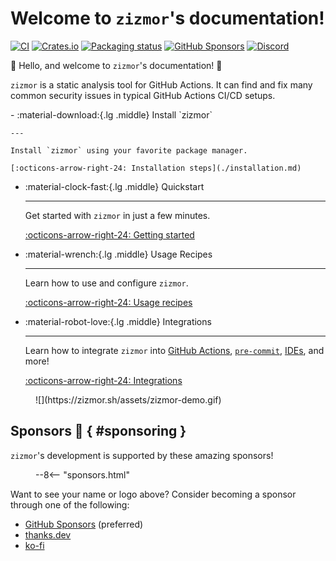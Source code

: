 # Welcome to `zizmor`'s documentation!

[![CI](https://github.com/zizmorcore/zizmor/actions/workflows/ci.yml/badge.svg)](https://github.com/zizmorcore/zizmor/actions/workflows/ci.yml)
[![Crates.io](https://img.shields.io/crates/v/zizmor)](https://crates.io/crates/zizmor)
[![Packaging status](https://repology.org/badge/tiny-repos/zizmor.svg)](https://repology.org/project/zizmor/versions)
[![GitHub Sponsors](https://img.shields.io/github/sponsors/woodruffw?style=flat&logo=githubsponsors&labelColor=white&color=white)](https://github.com/sponsors/woodruffw)
[![Discord](https://img.shields.io/badge/Discord-%235865F2.svg?logo=discord&logoColor=white)](https://discord.com/invite/PGU3zGZuGG)

:rainbow: Hello, and welcome to `zizmor`'s documentation! :rainbow:

`zizmor` is a static analysis tool for GitHub Actions. It can find and fix
many common security issues in typical GitHub Actions CI/CD setups.

<div class="grid cards" markdown>
-   :material-download:{.lg .middle} Install `zizmor`

    ---

    Install `zizmor` using your favorite package manager.

    [:octicons-arrow-right-24: Installation steps](./installation.md)

-   :material-clock-fast:{.lg .middle} Quickstart

    ---

    Get started with `zizmor` in just a few minutes.

    [:octicons-arrow-right-24: Getting started](./quickstart.md)

-   :material-wrench:{.lg .middle} Usage Recipes

    ---

    Learn how to use and configure `zizmor`.

    [:octicons-arrow-right-24: Usage recipes](./usage.md)

-   :material-robot-love:{.lg .middle} Integrations

    ---

    Learn how to integrate `zizmor` into
    [GitHub Actions](./integrations.md#github-actions),
    [`pre-commit`](./integrations.md#pre-commit),
    [IDEs](./integrations.md#ides), and more!

    [:octicons-arrow-right-24: Integrations](./integrations.md)
</div>

<figure markdown="1">
![](https://zizmor.sh/assets/zizmor-demo.gif)
</figure>

## Sponsors 💖 { #sponsoring }

`zizmor`'s development is supported by these amazing sponsors!

<figure>
--8<-- "sponsors.html"
</figure>

Want to see your name or logo above? Consider becoming a sponsor
through one of the following:

- [GitHub Sponsors](https://github.com/sponsors/woodruffw) (preferred)
- [thanks.dev](https://thanks.dev/u/gh/woodruffw)
- [ko-fi](https://ko-fi.com/woodruffw)
